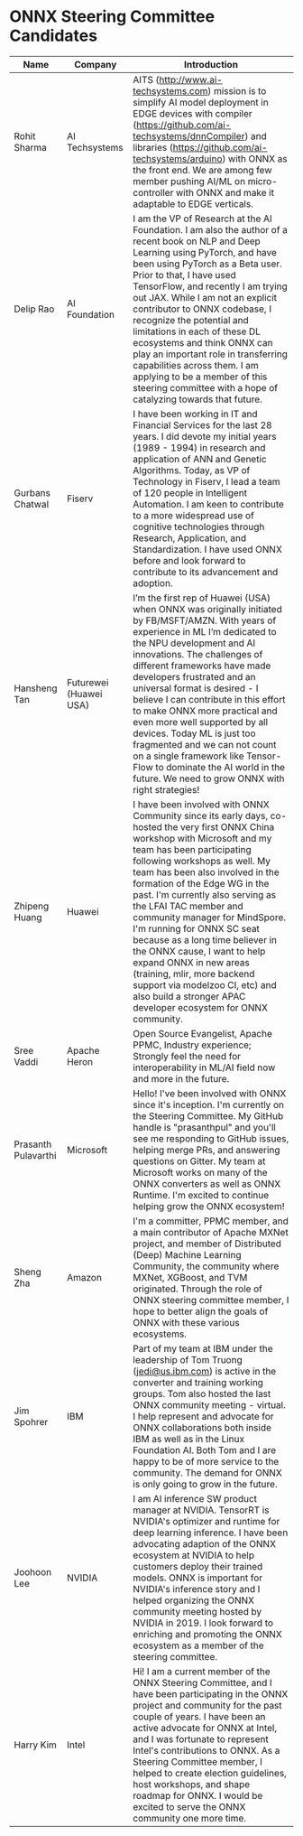 ONNX Steering Committee Candidates 
===================================

| Name                | Company                | Introduction                                                                                                                                                                                                                                                                                                                                                                                                                                                                                                                                                                                                              |
|---------------------|------------------------|---------------------------------------------------------------------------------------------------------------------------------------------------------------------------------------------------------------------------------------------------------------------------------------------------------------------------------------------------------------------------------------------------------------------------------------------------------------------------------------------------------------------------------------------------------------------------------------------------------------------------|
| Rohit Sharma        | AI Techsystems         | AITS (http://www.ai-techsystems.com) mission is to simplify AI model deployment in EDGE devices with compiler (https://github.com/ai-techsystems/dnnCompiler) and libraries (https://github.com/ai-techsystems/arduino) with ONNX as the front end. We are among few member pushing AI/ML on micro-controller with ONNX and make it adaptable to EDGE verticals.                                                                                                                                                                                                                                                          |
| Delip Rao           | AI Foundation          | I am the VP of Research at the AI Foundation. I am also the author of a recent book on NLP and Deep Learning using PyTorch, and have been using PyTorch as a Beta user. Prior to that, I have used TensorFlow, and recently I am trying out JAX.   While I am not an explicit contributor to ONNX codebase, I recognize the potential and limitations in each of these DL ecosystems and think ONNX can play an important role in transferring capabilities across them. I am applying to be a member of this steering committee with a hope of catalyzing towards that future.                                           |
| Gurbans Chatwal     | Fiserv                 | I have been working in IT and Financial Services for the last 28 years. I did devote my initial years (1989 - 1994) in research and application of ANN and Genetic Algorithms. Today, as VP of Technology in Fiserv, I lead a team of 120 people in Intelligent Automation. I am keen to contribute to a more widespread use of cognitive technologies through Research, Application, and Standardization.  I have used ONNX before and look forward to contribute to its advancement and adoption.                                                                                                                       |
| Hansheng Tan        | Futurewei (Huawei USA) | I’m the first rep of Huawei (USA) when ONNX was originally initiated by FB/MSFT/AMZN. With years of experience in ML I’m dedicated     to the NPU development and AI innovations. The challenges of different frameworks have made developers frustrated and an universal format is desired - I believe I can contribute in this effort to make ONNX more practical and even more well supported by all devices. Today ML is just too fragmented and we can not count on a single framework like Tensor-Flow to dominate the AI world in the future. We need to grow ONNX with right strategies!                          |
| Zhipeng Huang       | Huawei                 | I have been involved with ONNX Community since its early days, co-hosted the very first ONNX China workshop with Microsoft and my team has been participating following workshops as well. My team has been also involved in the formation of the Edge WG in the past. I'm currently also serving as the LFAI TAC member and community manager for MindSpore.  I'm running for ONNX SC seat because as a long time believer in the ONNX cause, I want to help expand ONNX in new areas (training, mlir, more backend support via modelzoo CI, etc) and also build a stronger APAC developer ecosystem for ONNX community. |
| Sree Vaddi          | Apache Heron           | Open Source Evangelist, Apache PPMC, Industry experience; Strongly feel the need for interoperability in ML/AI field now and more in the future.                                                                                                                                                                                                                                                                                                                                                                                                                                                                          |
| Prasanth Pulavarthi | Microsoft              | Hello! I've been involved with ONNX since it's inception. I'm currently on the Steering Committee. My GitHub handle is "prasanthpul" and you'll see me responding to GitHub issues, helping merge PRs, and answering questions on Gitter. My team at Microsoft works on many of the ONNX converters as well as ONNX Runtime. I'm excited to continue helping grow the ONNX ecosystem!                                                                                                                                                                                                                                     |
| Sheng Zha           | Amazon                 | I'm a committer, PPMC member, and a main contributor of Apache MXNet project, and member of Distributed (Deep) Machine Learning Community, the community where MXNet, XGBoost, and TVM originated. Through the role of ONNX steering committee member, I hope to better align the goals of ONNX with these various ecosystems.                                                                                                                                                                                                                                                                                            |
| Jim Spohrer         | IBM                    | Part of my team at IBM under the leadership of Tom Truong (jedi@us.ibm.com) is active in the converter and training working groups.  Tom also hosted the last ONNX community meeting - virtual.   I help represent and advocate for ONNX collaborations both inside IBM as well as in the Linux Foundation AI.  Both Tom and I are happy to be of more service to the community.  The demand for ONNX is only going to grow in the future.                                                                                                                                                                                |
| Joohoon Lee         | NVIDIA                 | I am AI inference SW product manager at NVIDIA. TensorRT is NVIDIA's optimizer and runtime for deep learning inference. I have been advocating adaption of the ONNX ecosystem at NVIDIA to help customers deploy their trained models. ONNX is important for NVIDIA's inference story and I helped organizing the ONNX community meeting hosted by NVIDIA in 2019. I look forward to enriching and promoting the ONNX ecosystem as a member of the steering committee.                                                                                                                                                    |
| Harry Kim           | Intel                  | Hi! I am a current member of the ONNX Steering Committee, and I have been participating in the ONNX project and community for the past couple of years. I have been an active advocate for ONNX at Intel, and I was fortunate to represent Intel's contributions to ONNX. As a Steering Committee member, I helped to create election guidelines, host workshops, and shape roadmap for ONNX. I would be excited to serve the ONNX community one more time.                                                                                                                                                               |
